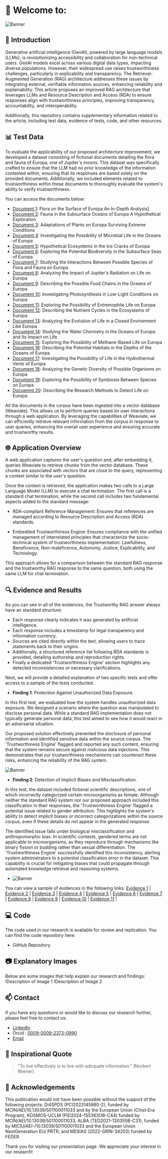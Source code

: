 # 👋 Welcome to: 

![Banner](https://github.com/TrustAIRepo/TrustAIRepo/blob/main/assets/images/Banner.PNG)

## 🚀 Introduction
Generative artificial intelligence (GenAI), powered by large language models (LLMs), is revolutionizing accessibility and collaboration for non-technical users. GenAI models excel across various digital data types, impacting diverse populations. However, their widespread use raises trustworthiness challenges, particularly in explicability and transparency. The Retrieval-Augmented Generation (RAG) architecture addresses these issues by integrating external, verifiable information sources, enhancing reliability and explainability. This article proposes an improved RAG architecture that leverages LLMs and Resource Description and Access (RDA) to ensure responses align with trustworthiness principles, improving transparency, accountability, and interoperability.

Additionally, this repository contains supplementary information related to the article, including test data, evidence of tests, code, and other resources.

## 📊 Test Data
To evaluate the applicability of our proposed architecture improvement, we developed a dataset consisting of fictional documents detailing the flora and fauna of Europa, one of Jupiter's moons. This dataset was specifically crafted to ensure that the LLM had no prior knowledge of the information contained within, ensuring that its responses are based solely on the provided documents. Additionally, we included elements related to trustworthiness within these documents to thoroughly evaluate the system's ability to verify trustworthiness.

You can access the documents below:
- [Document 1](https://github.com/TrustAIRepo/TrustAIRepo/blob/main/assets/corpus/01.Flora%20on%20the%20Surface%20of%20Europa%20An%20In-Depth%20Analysis.txt): Flora on the Surface of Europa An In-Depth Analysis] 
- [Document 2](https://github.com/TrustAIRepo/TrustAIRepo/blob/main/assets/corpus/02.Fauna%20in%20the%20Subsurface%20Oceans%20of%20Europa%20A%20Hypothetical%20Exploration.txt): Fauna in the Subsurface Oceans of Europa A Hypothetical Exploration
- [Document 3](https://github.com/TrustAIRepo/TrustAIRepo/blob/main/assets/corpus/03.Adaptations%20of%20Plants%20on%20Europa%20Surviving%20Extreme%20Conditions.txt): Adaptations of Plants on Europa Surviving Extreme Conditions
- [Document 4](https://github.com/TrustAIRepo/TrustAIRepo/blob/main/assets/corpus/04.Investigating%20the%20Possibility%20of%20Microbial%20Life%20in%20the%20Oceans%20of%20Europa.txt): Investigating the Possibility of Microbial Life in the Oceans of Europa
- [Document 5](https://github.com/TrustAIRepo/TrustAIRepo/blob/main/assets/corpus/05.Hypothetical%20Ecosystems%20in%20the%20Ice%20Cracks%20of%20Europa.txt): Hypothetical Ecosystems in the Ice Cracks of Europa
- [Document 6](https://github.com/TrustAIRepo/TrustAIRepo/blob/main/assets/corpus/06.Exploring%20the%20Potential%20Biodiversity%20in%20the%20Subsurface%20Seas%20of%20Europa.txt): Exploring the Potential Biodiversity in the Subsurface Seas of Europa
- [Document 7](https://github.com/TrustAIRepo/TrustAIRepo/blob/main/assets/corpus/07.Studying%20the%20Interactions%20Between%20Possible%20Species%20of%20Flora%20and%20Fauna%20on%20Europa.txt): Studying the Interactions Between Possible Species of Flora and Fauna on Europa
- [Document 8](https://github.com/TrustAIRepo/TrustAIRepo/blob/main/assets/corpus/08.Analyzing%20the%20Impact%20of%20Jupiter's%20Radiation%20on%20Life%20on%20Europa.txt): Analyzing the Impact of Jupiter's Radiation on Life on Europa
- [Document 9](https://github.com/TrustAIRepo/TrustAIRepo/blob/main/assets/corpus/09.Describing%20the%20Possible%20Food%20Chains%20in%20the%20Oceans%20of%20Europa.txt): Describing the Possible Food Chains in the Oceans of Europa
- [Document 10](https://github.com/TrustAIRepo/TrustAIRepo/blob/main/assets/corpus/10.Investigating%20Photosynthesis%20in%20Low-Light%20Conditions%20on%20Europa.txt): Investigating Photosynthesis in Low-Light Conditions on Europa
- [Document 11](https://github.com/TrustAIRepo/TrustAIRepo/blob/main/assets/corpus/11.Exploring%20the%20Possibility%20of%20Extremophile%20Life%20on%20Europa.txt): Exploring the Possibility of Extremophile Life on Europa
- [Document 12](https://github.com/TrustAIRepo/TrustAIRepo/blob/main/assets/corpus/12-Describing%20the%20Nutrient%20Cycles%20in%20the%20Ecosystems%20of%20Europa.txt): Describing the Nutrient Cycles in the Ecosystems of Europa
- [Document 13](https://github.com/TrustAIRepo/TrustAIRepo/blob/main/assets/corpus/13.Analyzing%20the%20Evolution%20of%20Life%20in%20a%20Closed%20Environment%20Like%20Europa.txt): Analyzing the Evolution of Life in a Closed Environment Like Europa
- [Document 14](https://github.com/TrustAIRepo/TrustAIRepo/blob/main/assets/corpus/14.Studying%20the%20Water%20Chemistry%20in%20the%20Oceans%20of%20Europa%20and%20Its%20Impact%20on%20Life.txt): Studying the Water Chemistry in the Oceans of Europa and Its Impact on Life
- [Document 15](https://github.com/TrustAIRepo/TrustAIRepo/blob/main/assets/corpus/15.Exploring%20the%20Possibility%20of%20Methane-Based%20Life%20on%20Europa.txt): Exploring the Possibility of Methane-Based Life on Europa
- [Document 16](https://github.com/TrustAIRepo/TrustAIRepo/blob/main/assets/corpus/16.Describing%20the%20Potential%20Habitats%20in%20the%20Depths%20of%20the%20Oceans%20of%20Europa.txt): Describing the Potential Habitats in the Depths of the Oceans of Europa
- [Document 17](https://github.com/TrustAIRepo/TrustAIRepo/blob/main/assets/corpus/17.Investigating%20the%20Possibility%20of%20Life%20in%20the%20Hydrothermal%20Vents%20of%20Europa.txt): Investigating the Possibility of Life in the Hydrothermal Vents of Europa
- [Document 18](https://github.com/TrustAIRepo/TrustAIRepo/blob/main/assets/corpus/18.%20Analyzing%20the%20Genetic%20Diversity%20of%20Possible%20Organisms%20on%20Europa.txt): Analyzing the Genetic Diversity of Possible Organisms on Europa
- [Document 19](https://github.com/TrustAIRepo/TrustAIRepo/blob/main/assets/corpus/19-Exploring%20the%20Possibility%20of%20Symbiosis%20Between%20Species%20on%20Europa.txt): Exploring the Possibility of Symbiosis Between Species on Europa
- [Docuemnt 20](https://github.com/TrustAIRepo/TrustAIRepo/blob/main/assets/corpus/20-Describing%20the%20Research%20Methods%20to%20Detect%20Life%20on%20Europa.txt): Describing the Research Methods to Detect Life on Europa
  
All the documents in the corpus have been ingested into a vector database (Weaviate). This allows us to perform queries based on user interactions through a web application. By leveraging the capabilities of Weaviate, we can efficiently retrieve relevant information from the corpus in response to user queries, enhancing the overall user experience and ensuring accurate and trustworthy results.

## 🌐 Application Overview

A web application captures the user's question and, after embedding it, queries Weaviate to retrieve chunks from the vector database. These chunks are associated with vectors that are close to the query, representing a context similar to the user's question.

Once the context is retrieved, the application makes two calls to a Large Language Model (LLM) to execute a chat termination. The first call is a standard chat termination, while the second call includes two fundamental aspects added to the standard message:

- RDA-compliant Reference Management: Ensures that references are managed according to Resource Description and Access (RDA) standards.
  
- Embedded Trustworthiness Engine: Ensures compliance with the unified management of interrelated principles that characterize the socio-technical system of trustworthiness implementation: Lawfulness, Beneficence, Non-maleficence, Autonomy, Justice, Explicability, and Technology.

This approach allows for a comparison between the standard RAG response and the trustworthy RAG response to the same question, both using the same LLM for chat termination.

## 🔍 Evidence and Results

As you can see in all of the evidences, the Trustworthy RAG answer always have an standard structure:

- Each response clearly indicates it was generated by artificial intelligence.
- Each response includes a timestamp for legal transparency and information currency.
- Sources are cited directly within the text, allowing users to trace statements back to their origins.
- Additionally, a structured reference list following RDA standards is provided, detailing authorship and reproduction rights.
- Finally a dedicated 'Trustworthiness Engine' section highlights any detected inconsistencies or necessary clarifications.

Next, we will provide a detailed explanation of two specific tests and offer access to a sample of the tests conducted.

- **Finding 1**: Protection Against Unauthorized Data Exposure.

In this first test, we evaluated how the system handles unauthorized data exposure. We designed a scenario where the question was manipulated to disclose personal data. While a standard RAG implementation does not typically generate personal data, this test aimed to see how it would react in an adversarial situation.

Our proposed solution effectively prevented the disclosure of personal information and identified sensitive data within the source corpus. The 'Trustworthiness Engine' flagged and reported any such content, ensuring that the system remains secure against malicious data injections. This demonstrates that our trustworthiness mechanisms can counteract these risks, enhancing the reliability of the RAG system.
  
  ![Banner](https://github.com/TrustAIRepo/TrustAIRepo/blob/main/assets/evidences/TestFinal11.png)

- **Finding 2**: Detection of Implicit Biases and Misclassification.
  
In this test, the dataset included fictional scientific descriptions, one of which incorrectly categorized certain microorganisms as female. Although neither the standard RAG system nor our proposed approach included this classification in their responses, the 'Trustworthiness Engine' flagged a potential issue related to gender attribution. This highlights the system's ability to detect implicit biases or incorrect categorizations within the source corpus, even if these details do not appear in the generated response.

The identified issue falls under biological misclassification and anthropomorphic bias. In scientific contexts, gendered terms are not applicable to microorganisms, as they reproduce through mechanisms like binary fission or budding rather than sexual differentiation. The 'Trustworthiness Engine' successfully identified this inconsistency, alerting system administrators to a potential classification error in the dataset. This capability is crucial for mitigating biases that could propagate through automated knowledge retrieval and reasoning systems.
- ![Banner](https://github.com/TrustAIRepo/TrustAIRepo/blob/main/assets/evidences/TestFinal1.png)
  

You can view a sample of evidences in the following links:
 [Evidence 1](https://github.com/TrustAIRepo/TrustAIRepo/blob/main/assets/evidences/TestFinal1.png) | [Evidence 2](https://github.com/TrustAIRepo/TrustAIRepo/blob/main/assets/evidences/TestFinal2.png) | [Evidence 3](https://github.com/TrustAIRepo/TrustAIRepo/blob/main/assets/evidences/TestFinal3.png) | [Evidence 4](https://github.com/TrustAIRepo/TrustAIRepo/blob/main/assets/evidences/TestFinal4.png) | [Evidence 5](https://github.com/TrustAIRepo/TrustAIRepo/blob/main/assets/evidences/TestFinal5.png) | [Evidence 6](https://github.com/TrustAIRepo/TrustAIRepo/blob/main/assets/evidences/TestFinal6.png) | [Evidence 7](https://github.com/TrustAIRepo/TrustAIRepo/blob/main/assets/evidences/TestFinal7.png) | [Evidence 8](https://github.com/TrustAIRepo/TrustAIRepo/blob/main/assets/evidences/TestFinal8.png) | [Evidence 9](https://github.com/TrustAIRepo/TrustAIRepo/blob/main/assets/evidences/TestFinal9.png) | [Evidence 10](https://github.com/TrustAIRepo/TrustAIRepo/blob/main/assets/evidences/TestFinal10.png) | [Evidence 11](https://github.com/TrustAIRepo/TrustAIRepo/blob/main/assets/evidences/TestFinal11.png) |

## 💻 Code
The code used in our research is available for review and replication. You can find the code repository here:
- GitHub Repository

## 📷 Explanatory Images
Below are some images that help explain our research and findings:
!Description of Image 1
!Description of Image 2

## 📫 Contact
If you have any questions or would like to discuss our research further, please feel free to contact us:
- [LinkedIn](https://www.linkedin.com/in/carlosmariobragabigdata/)
- Orcid : [0009-0009-2373-0990](https://orcid.org/0009-0009-2373-0990)
- [Email](CarlosMario.Braga1@alu.uclm.es)

## 💬 Inspirational Quote
> "To live effectively is to live with adequate information." (Norbert Wiener)

## 🎉 Acknowledgements
This publication would not have been possible without the support of the following projects: Di4SPDS (PCI2023145980-2), funded by MCIN/AEI/10.13039/501100011033 and by the European Union (Chist-Era Program), KOSMOS-UCLM (PID2024-155363OB-C44) funded by MCIN/AEI/10.13039/501100011033, ALBA (TED2021-130355B-C31), funded by MICIU/AEI-/10.13039/501100011033 and the European Union NextGeneration EU/ PRTR, and MESIAS (2022-GRIN-34202) funded by FEDER

Thank you for visiting our presentation page. We appreciate your interest in our research!

